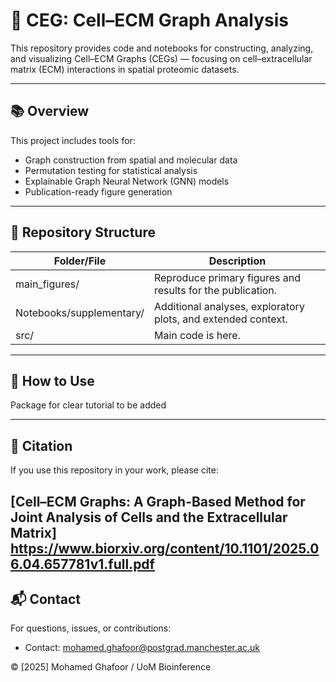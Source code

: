 

# 🧬 CEG: Cell–ECM Graph Analysis

This repository provides code and notebooks for constructing, analyzing, and visualizing Cell–ECM Graphs (CEGs) — focusing on cell–extracellular matrix (ECM) interactions in spatial proteomic datasets.

--------------------------------------------------------------------------------

## 📚 Overview

This project includes tools for:

- Graph construction from spatial and molecular data  
- Permutation testing for statistical analysis  
- Explainable Graph Neural Network (GNN) models  
- Publication-ready figure generation  

--------------------------------------------------------------------------------

## 📁 Repository Structure

Folder/File                  | Description
--------------------------- | ------------------------------------------------------------
main_figures/               | Reproduce primary figures and results for the publication.
Notebooks/supplementary/    | Additional analyses, exploratory plots, and extended context.
src/                        | Main code is here.

--------------------------------------------------------------------------------

## 🚀 How to Use

Package for clear tutorial to be added 

--------------------------------------------------------------------------------

## 📄 Citation

If you use this repository in your work, please cite:

[Cell–ECM Graphs: A Graph-Based Method
for Joint Analysis of Cells and the
Extracellular Matrix]  https://www.biorxiv.org/content/10.1101/2025.06.04.657781v1.full.pdf
--------------------------------------------------------------------------------

## 📬 Contact

For questions, issues, or contributions:

- Contact: mohamed.ghafoor@postgrad.manchester.ac.uk

© [2025] Mohamed Ghafoor / UoM Bioinference 
